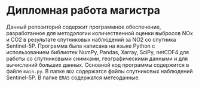 # Дипломная работа магистра
Данный репозиторий содержит программное обеспечение, разработанное для методологии количественной оценки выбросов NOx и CO2 в результате спутниковых наблюдений за NO2 со спутника Sentinel-5P.
Программа была написана на языке Python с использованием библиотек NumPy, Pandas, Xarray, SciPy, netCDF4 для работы со спутниковыми снимками, географическими данными и для вычислений больших данных.
Основной код программы содержится в файле `main.py`.
В папке `NO2` содержатся файлы спутниковых наблюдений Sentinel-5P.
В папке `ERA5` содержатся метеоданные.

